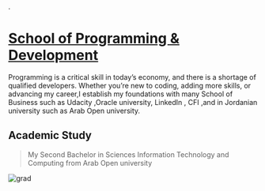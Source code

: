 
.

# [School of Programming & Development](https://www.udacity.com/school-of-programming)



Programming is a critical skill in today’s economy, and there is a shortage of qualified developers. Whether you’re new to coding, adding more skills, or advancing my career,I establish my foundations with many School of Business such as Udacity ,Oracle university,  LinkedIn , CFI ,and in Jordanian university such as  Arab Open university.





## 		Academic Study  

> My Second Bachelor in Sciences Information Technology and Computing from  Arab Open university 


![grad](https://user-images.githubusercontent.com/36210723/120186001-94209180-c21b-11eb-80ee-73d643942e3d.png)

